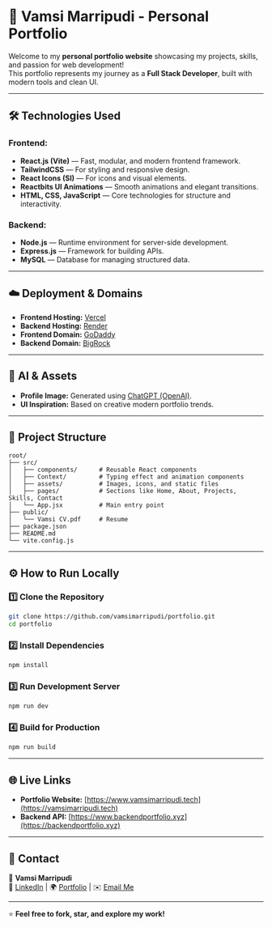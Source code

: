 # 🚀 Vamsi Marripudi - Personal Portfolio

Welcome to my **personal portfolio website** showcasing my projects, skills, and passion for web development!  
This portfolio represents my journey as a **Full Stack Developer**, built with modern tools and clean UI.

---

## 🛠️ Technologies Used

### Frontend:
- **React.js (Vite)** — Fast, modular, and modern frontend framework.
- **TailwindCSS** — For styling and responsive design.
- **React Icons (SI)** — For icons and visual elements.
- **Reactbits UI Animations** — Smooth animations and elegant transitions.
- **HTML, CSS, JavaScript** — Core technologies for structure and interactivity.

### Backend:
- **Node.js** — Runtime environment for server-side development.
- **Express.js** — Framework for building APIs.
- **MySQL** — Database for managing structured data.

---

## ☁️ Deployment & Domains

- **Frontend Hosting:** [Vercel](https://vercel.com/)  
- **Backend Hosting:** [Render](https://render.com/)  
- **Frontend Domain:** [GoDaddy](https://www.godaddy.com/)  
- **Backend Domain:** [BigRock](https://www.bigrock.in/)

---

## 🧠 AI & Assets

- **Profile Image:** Generated using [ChatGPT (OpenAI)](https://openai.com/).
- **UI Inspiration:** Based on creative modern portfolio trends.

---

## 📂 Project Structure

```
root/
├── src/
│   ├── components/      # Reusable React components
│   ├── Context/         # Typing effect and animation components
│   ├── assets/          # Images, icons, and static files
│   ├── pages/           # Sections like Home, About, Projects, Skills, Contact
│   └── App.jsx          # Main entry point
├── public/
│   └── Vamsi CV.pdf     # Resume
├── package.json
├── README.md
└── vite.config.js
```

---

## ⚙️ How to Run Locally

### 1️⃣ Clone the Repository
```bash
git clone https://github.com/vamsimarripudi/portfolio.git
cd portfolio
```

### 2️⃣ Install Dependencies
```bash
npm install
```

### 3️⃣ Run Development Server
```bash
npm run dev
```

### 4️⃣ Build for Production
```bash
npm run build
```

---

## 🌐 Live Links

- **Portfolio Website:** [https://www.vamsimarripudi.tech](https://vamsimarripudi.tech)  
- **Backend API:** [https://www.backendportfolio.xyz](https://backendportfolio.xyz)

---

## 📧 Contact

📩 **Vamsi Marripudi**  
💼 [LinkedIn](https://linkedin.com/in/vamsimarripudi) | 🌍 [Portfolio](https://vamsimarripudi.tech) | ✉️ [Email Me](mailto:enquiry.portfolio@vamsimarripudi.tech)

---

⭐ **Feel free to fork, star, and explore my work!**

